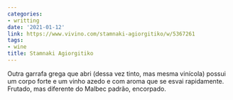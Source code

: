 ```yaml
---
categories:
- writting
date: '2021-01-12'
link: https://www.vivino.com/stamnaki-agiorgitiko/w/5367261
tags:
- wine
title: Stamnaki Agiorgitiko
---
```


Outra garrafa grega que abri (dessa vez tinto, mas mesma vinícola) possui um corpo forte e um vinho azedo e com aroma que se esvai rapidamente. Frutado, mas diferente do Malbec padrão, encorpado.